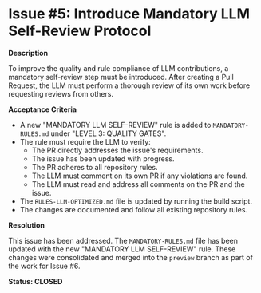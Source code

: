 # Issue #5: Introduce Mandatory LLM Self-Review Protocol

**Description**

To improve the quality and rule compliance of LLM contributions, a mandatory self-review step must be introduced. After creating a Pull Request, the LLM must perform a thorough review of its own work before requesting reviews from others.

**Acceptance Criteria**

- A new "MANDATORY LLM SELF-REVIEW" rule is added to `MANDATORY-RULES.md` under "LEVEL 3: QUALITY GATES".
- The rule must require the LLM to verify:
    - The PR directly addresses the issue's requirements.
    - The issue has been updated with progress.
    - The PR adheres to all repository rules.
    - The LLM must comment on its own PR if any violations are found.
    - The LLM must read and address all comments on the PR and the issue.
- The `RULES-LLM-OPTIMIZED.md` file is updated by running the build script.
- The changes are documented and follow all existing repository rules.

**Resolution**

This issue has been addressed. The `MANDATORY-RULES.md` file has been updated with the new "MANDATORY LLM SELF-REVIEW" rule. These changes were consolidated and merged into the `preview` branch as part of the work for Issue #6.

**Status: CLOSED**